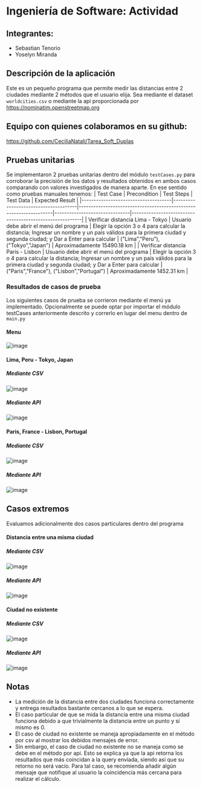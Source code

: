 # Ingeniería de Software: Actividad
## Integrantes:
- Sebastian Tenorio
- Yoselyn Miranda

## Descripción de la aplicación
Este es un pequeño programa que permite medir las distancias entre 2 ciudades mediante 2 métodos que el usuario elija. Sea mediante el dataset `worldcities.csv` o mediante la api proporcionada por https://nominatim.openstreetmap.org

## Equipo con quienes colaboramos en su github:
https://github.com/CeciliaNatali/Tarea_Soft_Duplas

## Pruebas unitarias
Se implementaron 2 pruebas unitarias dentro del módulo `testCases.py` para corroborar la precisión de los datos y resultados obtenidos en ambos casos comparando con valores investigados de manera aparte.
En ese sentido como pruebas manuales tenemos:
| Test Case                           | Precondition                         | Test Steps                                                        | Test Data                      | Expected Result                                         |
|-------------------------------------|--------------------------------------|-------------------------------------------------------------------|-------------------------------|---------------------------------------------------------|
| Verificar distancia Lima - Tokyo | Usuario debe abrir el menú del programa | Elegir la opción 3 o 4 para calcular la distancia; Ingresar un nombre y un país válidos para la primera ciudad y segunda ciudad; y Dar a Enter para calcular | ("Lima","Peru"), ("Tokyo","Japan") |   Aproximadamente 15490.18 km  |
| Verificar distancia Paris - Lisbon | Usuario debe abrir el menú del programa | Elegir la opción 3 o 4 para calcular la distancia; Ingresar un nombre y un país válidos para la primera ciudad y segunda ciudad; y Dar a Enter para calcular | ("Paris","France"), ("Lisbon","Portugal") |   Aproximadamente 1452.31 km  |

### Resultados de casos de prueba
Los siguientes casos de prueba se corrieron mediante el menú ya implementado. Opcionalmente se puede optar por importar el módulo testCases anteriormente descrito y correrlo en lugar del menu dentro de `main.py`
#### Menu
![image](https://github.com/Yellow2392/distanceCities/assets/103154944/2996b4e9-cf0b-4e2f-b603-bfe0a358d249)

#### Lima, Peru - Tokyo, Japan
##### Mediante CSV
![image](https://github.com/Yellow2392/distanceCities/assets/103154944/3dc0c146-b09d-40e5-8646-0062d6b8fb53)

##### Mediante API
![image](https://github.com/Yellow2392/distanceCities/assets/103154944/fbcf823a-8930-480a-b0dc-fd6b251779be)

#### Paris, France - Lisbon, Portugal
##### Mediante CSV
![image](https://github.com/Yellow2392/distanceCities/assets/103154944/a673b58b-c61f-4f6e-813c-46255d0d02e6)

##### Mediante API
![image](https://github.com/Yellow2392/distanceCities/assets/103154944/fb5a795b-3099-4ae4-bca1-692e0dcaba69)

## Casos extremos
Evaluamos adicionalmente dos casos particulares dentro del programa
#### Distancia entre una misma ciudad
##### Mediante CSV
![image](https://github.com/Yellow2392/distanceCities/assets/103154944/0475b2ff-43cd-4f68-b839-8f81637421f3)

##### Mediante API
![image](https://github.com/Yellow2392/distanceCities/assets/103154944/1a51c035-b823-4351-92aa-32401ddaffec)

#### Ciudad no existente
##### Mediante CSV
![image](https://github.com/Yellow2392/distanceCities/assets/103154944/f6aca130-e928-4ace-a680-8272205b0ddb)

##### Mediante API
![image](https://github.com/Yellow2392/distanceCities/assets/103154944/4c0ed1fb-7e3e-45a0-81ce-6e12f9cb9c92)

## Notas
- La medición de la distancia entre dos ciudades funciona correctamente y entrega resultados bastante cercanos a lo que se espera.
- El caso particular de que se mida la distancia entre una misma ciudad funciona debido a que trivialmente la distancia entre un punto y sí mismo es 0.
- El caso de ciudad no existente se maneja apropiadamente en el método por csv al mostrar los debidos mensajes de error.
- Sin embargo, el caso de ciudad no existente no se maneja como se debe en el método por api. Esto se explica ya que la api retorna los resultados que más coincidan a la query enviada, siendo así que su retorno no será vacío. Para tal caso, se recomienda añadir algún mensaje que notifique al usuario la coincidencia más cercana para realizar el cálculo.
